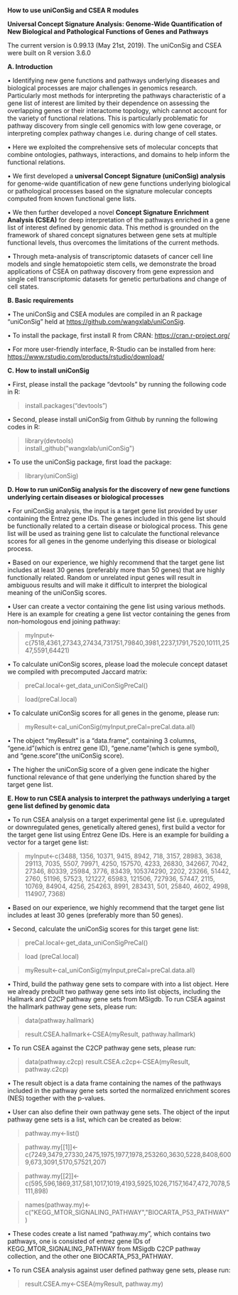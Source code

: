 
__How to use uniConSig and CSEA R modules__

__Universal Concept Signature Analysis: Genome-Wide Quantification of New Biological and Pathological Functions of Genes and Pathways__

The current version is 0.99.13 (May 21st, 2019). The uniConSig and CSEA were built on R version 3.6.0


__A. Introduction__

•	Identifying new gene functions and pathways underlying diseases and biological processes are major challenges in genomics research. Particularly most methods for interpreting the pathways characteristic of a gene list of interest are limited by their dependence on assessing the overlapping genes or their interactome topology, which cannot account for the variety of functional relations. This is particularly problematic for pathway discovery from single cell genomics with low gene coverage, or interpreting complex pathway changes i.e. during change of cell states. 

•	Here we exploited the comprehensive sets of molecular concepts that combine ontologies, pathways, interactions, and domains to help inform the functional relations. 

•	We first developed a __universal Concept Signature (uniConSig) analysis__ for genome-wide quantification of new gene functions underlying biological or pathological processes based on the signature molecular concepts computed from known functional gene lists. 

•	We then further developed a novel __Concept Signature Enrichment Analysis (CSEA)__ for deep interpretation of the pathways enriched in a gene list of interest defined by genomic data. This method is grounded on the framework of shared concept signatures between gene sets at multiple functional levels, thus overcomes the limitations of the current methods. 

•	Through meta-analysis of transcriptomic datasets of cancer cell line models and single hematopoietic stem cells, we demonstrate the broad applications of CSEA on pathway discovery from gene expression and single cell transcriptomic datasets for genetic perturbations and change of cell states.


__B.	Basic requirements__

•	The uniConSig and CSEA modules are compiled in an R package “uniConSig” held at https://github.com/wangxlab/uniConSig. 

•	To install the package, first install R from CRAN: https://cran.r-project.org/

•	For more user-friendly interface, R-Studio can be installed from here: https://www.rstudio.com/products/rstudio/download/


__C. How to install uniConSig__

•	First, please install the package “devtools” by running the following code in R:
>install.packages(“devtools”)

•	Second, please install uniConSig from Github by running the following codes in R:
>library(devtools)<br />
>install_github("wangxlab/uniConSig")

•	To use the uniConSig package, first load the package:
> library(uniConSig)


__D.	How to run uniConSig analysis for the discovery of new gene functions underlying certain diseases or biological processes__

•	For uniConSig analysis, the input is a target gene list provided by user containing the Entrez gene IDs. The genes included in this gene list should be functionally related to a certain disease or biological process. This gene list will be used as training gene list to calculate the functional relevance scores for all genes in the genome underlying this disease or biological process. 

•	Based on our experience, we highly recommend that the target gene list includes at least 30 genes (preferably more than 50 genes) that are highly functionally related. Random or unrelated input genes will result in ambiguous results and will make it difficult to interpret the biological meaning of the uniConSig scores. 

•	User can create a vector containing the gene list using various methods. Here is an example for creating a gene list vector containing the genes from non-homologous end joining pathway:

> myInput<-c(7518,4361,27343,27434,731751,79840,3981,2237,1791,7520,10111,2547,5591,64421)

•	To calculate uniConSig scores, please load the molecule concept dataset we compiled with precomputed Jaccard matrix:

> preCal.local<-get_data_uniConSigPreCal()

> load(preCal.local)

•	To calculate uniConSig scores for all genes in the genome, please run:

> myResult<-cal_uniConSig(myInput,preCal=preCal.data.all)

•	The object “myResult” is a “data.frame”, containing 3 columns, “gene.id”(which is entrez gene ID), “gene.name”(which is gene symbol), and “gene.score”(the uniConSig score).

•	The higher the uniConSig score of a given gene indicate the higher functional relevance of that gene underlying the function shared by the target gene list.



__E.	How to run CSEA analysis to interpret the pathways underlying a target gene list defined by genomic data__

•	To run CSEA analysis on a target experimental gene list (i.e. upregulated or downregulated genes, genetically altered genes), first build a vector for the target gene list using Entrez Gene IDs. Here is an example for building a vector for a target gene list:

> myInput<-c(3488, 1356, 10371, 9415, 8942, 718, 3157, 28983, 3638, 29113, 7035, 5507, 79971, 4250, 157570, 4233, 26830, 342667, 7042, 27346, 80339, 25984, 3776, 83439, 105374290, 2202, 23266, 51442, 2760, 51196, 57523, 121227, 65983, 121506, 727936, 57447, 2115, 10769, 84904, 4256, 254263, 8991, 283431, 501, 25840, 4602, 4998, 114907, 7368)

•	Based on our experience, we highly recommend that the target gene list includes at least 30 genes (preferably more than 50 genes).

•	Second, calculate the uniConSig scores for this target gene list:

>preCal.local<-get_data_uniConSigPreCal()

>load (preCal.local)

>myResult<-cal_uniConSig(myInput,preCal=preCal.data.all) 

•	Third, build the pathway gene sets to compare with into a list object. Here we already prebuilt two pathway gene sets into list objects, including the Hallmark and C2CP pathway gene sets from MSigdb. To run CSEA against the hallmark pathway gene sets, please run:

> data(pathway.hallmark)

> result.CSEA.hallmark<-CSEA(myResult, pathway.hallmark)

•	To run CSEA against the C2CP pathway gene sets, please run:

> data(pathway.c2cp)
> result.CSEA.c2cp<-CSEA(myResult, pathway.c2cp)

•	The result object is a data frame containing the names of the pathways included in the pathway gene sets sorted the normalized enrichment scores (NES) together with the p-values.

•	User can also define their own pathway gene sets. The object of the input pathway gene sets is a list, which can be created as below:

> pathway.my<-list()

> pathway.my[[1]]<-c(7249,3479,27330,2475,1975,1977,1978,253260,3630,5228,8408,6009,673,3091,5170,57521,207)

> pathway.my[[2]]<-c(595,596,1869,317,581,1017,1019,4193,5925,1026,7157,1647,472,7078,5111,898)

> names(pathway.my)<-c("KEGG_MTOR_SIGNALING_PATHWAY","BIOCARTA_P53_PATHWAY")

•	These codes create a list named “pathway.my”, which contains two pathways, one is consisted of entrez gene IDs of KEGG_MTOR_SIGNALING_PATHWAY from MSigdb C2CP pathway collection, and the other one BIOCARTA_P53_PATHWAY. 

•	To run CSEA analysis against user defined pathway gene sets, please run:

> result.CSEA.my<-CSEA(myResult, pathway.my)
